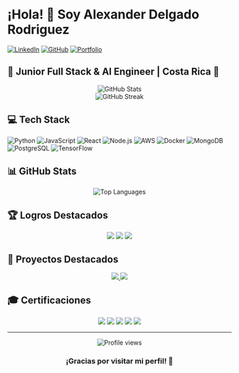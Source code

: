 # ¡Hola! 👋 Soy Alexander Delgado Rodriguez

[![LinkedIn](https://img.shields.io/badge/LinkedIn-0077B5?style=for-the-badge&logo=linkedin&logoColor=white)](https://linkedin.com/in/tuuser)
[![GitHub](https://img.shields.io/badge/GitHub-100000?style=for-the-badge&logo=github&logoColor=white)](https://github.com/tuuser)
[![Portfolio](https://img.shields.io/badge/Portfolio-255E63?style=for-the-badge&logo=About.me&logoColor=white)](https://tuportfolio.com)

## 🚀 Junior Full Stack & AI Engineer | Costa Rica 🌴

<div align="center">
  <img src="https://github-readme-stats.vercel.app/api?username=tuuser&show_icons=true&theme=radical" alt="GitHub Stats" />
</div>

<div align="center">
  <img src="https://github-readme-streak-stats.herokuapp.com/?user=tuuser&theme=radical" alt="GitHub Streak" />
</div>

## 💻 Tech Stack

![Python](https://img.shields.io/badge/Python-3776AB?style=for-the-badge&logo=python&logoColor=white)
![JavaScript](https://img.shields.io/badge/JavaScript-F7DF1E?style=for-the-badge&logo=javascript&logoColor=black)
![React](https://img.shields.io/badge/React-20232A?style=for-the-badge&logo=react&logoColor=61DAFB)
![Node.js](https://img.shields.io/badge/Node.js-43853D?style=for-the-badge&logo=node.js&logoColor=white)
![AWS](https://img.shields.io/badge/AWS-232F3E?style=for-the-badge&logo=amazon-aws&logoColor=white)
![Docker](https://img.shields.io/badge/Docker-2496ED?style=for-the-badge&logo=docker&logoColor=white)
![MongoDB](https://img.shields.io/badge/MongoDB-4EA94B?style=for-the-badge&logo=mongodb&logoColor=white)
![PostgreSQL](https://img.shields.io/badge/PostgreSQL-316192?style=for-the-badge&logo=postgresql&logoColor=white)
![TensorFlow](https://img.shields.io/badge/TensorFlow-FF6F00?style=for-the-badge&logo=tensorflow&logoColor=white)

## 📊 GitHub Stats

<div align="center">
  <img src="[https://github-readme-stats.vercel.app/api/top-langs/?username=tuuser&layout=compact&theme=radical](https://github.com/Alexander2301T/EvoSyntax-EvoStudy/tree/main/EvoStudy)" alt="Top Languages" />
</div>

## 🏆 Logros Destacados

<div align="center">

![](https://img.shields.io/badge/Proyectos-100+-blue?style=for-the-badge&logo=github)
![](https://img.shields.io/badge/Tasa_de_Éxito-90%25-green?style=for-the-badge&logo=checkmarx)
![](https://img.shields.io/badge/Competencias-10_Ganadas-orange?style=for-the-badge&logo=counter-strike)
</div>

## 🌟 Proyectos Destacados

<div align="center">
  <a href="https://github.com/tuuser/proyecto1">
    <img src="https://github-readme-stats.vercel.app/api/pin/?username=tuuser&repo=proyecto1&theme=radical" />
  </a>
  <a href="https://github.com/tuuser/proyecto2">
    <img src="https://github-readme-stats.vercel.app/api/pin/?username=tuuser&repo=proyecto2&theme=radical" />
  </a>
</div>

## 🎓 Certificaciones

<div align="center">

![](https://img.shields.io/badge/AWS-Solutions_Architect-232F3E?style=for-the-badge&logo=amazon-aws)
![](https://img.shields.io/badge/Azure-Developer-0089D6?style=for-the-badge&logo=microsoft-azure)
![](https://img.shields.io/badge/Security-CompTIA_Sec+-FF0000?style=for-the-badge&logo=red-hat)
![](https://img.shields.io/badge/Network-CompTIA_Net+-007ACC?style=for-the-badge&logo=cisco)
![](https://img.shields.io/badge/AI-Engineering-FF6F00?style=for-the-badge&logo=tensorflow)

</div>

---
<div align="center">
  <img src="https://komarev.com/ghpvc/?username=tuuser&color=blueviolet" alt="Profile views" />
  
  ### ¡Gracias por visitar mi perfil! 👋
</div>
